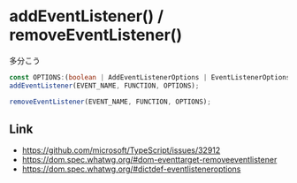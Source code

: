 # addEventListener() / removeEventListener()

多分こう

```typescript
const OPTIONS:(boolean | AddEventListenerOptions | EventListenerOptions) = {passive: true};
addEventListener(EVENT_NAME, FUNCTION, OPTIONS);

removeEventListener(EVENT_NAME, FUNCTION, OPTIONS);
```

## Link
- https://github.com/microsoft/TypeScript/issues/32912
- https://dom.spec.whatwg.org/#dom-eventtarget-removeeventlistener
- https://dom.spec.whatwg.org/#dictdef-eventlisteneroptions
